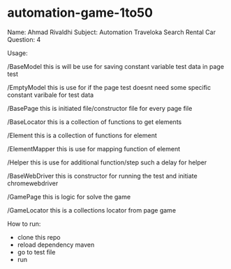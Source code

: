 # automation-game-1to50

Name: Ahmad Rivaldhi 
Subject: Automation Traveloka Search Rental Car 
Question: 4

Usage:

/BaseModel this is will be use for saving constant variable test data in page test

/EmptyModel this is use for if the page test doesnt need some specific constant varibale for test data

/BasePage this is initiated file/constructor file for every page file

/BaseLocator this is a collection of functions to get elements

/Element this is a collection of functions for element

/ElementMapper this is use for mapping function of element

/Helper this is use for additional function/step such a delay for helper

/BaseWebDriver this is constructor for running the test and initiate chromewebdriver

/GamePage this is logic for solve the game

/GameLocator this is a collections locator from page game


How to run:
- clone this repo
- reload dependency maven
- go to test file
- run
